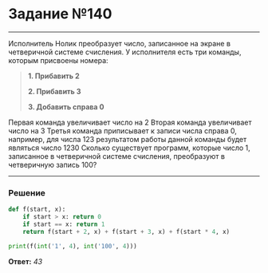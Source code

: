 # Задание №140

---

Исполнитель Нолик преобразует число, записанное на экране в четверичной системе счисления. У исполнителя есть три команды, которым присвоены номера:
> **1. Прибавить 2**
>
> **2. Прибавить 3**
>
> **3. Добавить справа 0**

Первая команда увеличивает число на 2 Вторая команда увеличивает число на 3 Третья команда приписывает к записи числа справа 0, например, для числа 123 результатом работы данной команды будет являться число 1230 Сколько существует программ, которые число 1, записанное в четверичной системе счисления, преобразуют в четверичную запись 100?

---

### Решение

```python
def f(start, x):
    if start > x: return 0
    if start == x: return 1
    return f(start + 2, x) + f(start + 3, x) + f(start * 4, x)

print(f(int('1', 4), int('100', 4)))
```

**Ответ:** _43_
